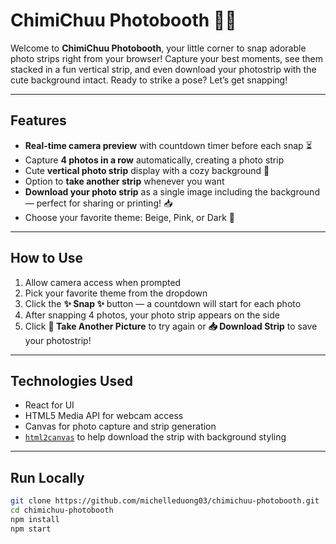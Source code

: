 # ChimiChuu Photobooth 📸✨

Welcome to **ChimiChuu Photobooth**, your little corner to snap adorable photo strips right from your browser! Capture your best moments, see them stacked in a fun vertical strip, and even download your photostrip with the cute background intact. Ready to strike a pose? Let’s get snapping!

---

## Features

- **Real-time camera preview** with countdown timer before each snap ⏳  
- Capture **4 photos in a row** automatically, creating a photo strip  
- Cute **vertical photo strip** display with a cozy background 🌸  
- Option to **take another strip** whenever you want  
- **Download your photo strip** as a single image including the background — perfect for sharing or printing! 📥  
- Choose your favorite theme: Beige, Pink, or Dark 🎨  

---

## How to Use

1. Allow camera access when prompted  
2. Pick your favorite theme from the dropdown  
3. Click the **✨ Snap ✨** button — a countdown will start for each photo  
4. After snapping 4 photos, your photo strip appears on the side  
5. Click **📸 Take Another Picture** to try again or **📥 Download Strip** to save your photostrip!  

---

## Technologies Used

- React for UI  
- HTML5 Media API for webcam access  
- Canvas for photo capture and strip generation  
- [`html2canvas`](https://github.com/niklasvh/html2canvas) to help download the strip with background styling  

---

## Run Locally

```bash
git clone https://github.com/michelleduong03/chimichuu-photobooth.git
cd chimichuu-photobooth
npm install
npm start
